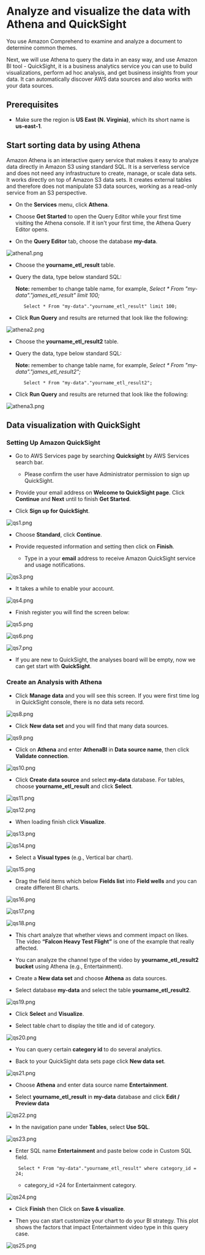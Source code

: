 # Analyze and visualize the data with Athena and QuickSight

You use Amazon Comprehend to examine and analyze a document to determine common themes.

Next, we will use Athena to query the data in an easy way, and use Amazon BI tool - QuickSight, it is a business analytics service you can use to build visualizations, perform ad hoc analysis, and get business insights from your data. It can automatically discover AWS data sources and also works with your data sources.


## Prerequisites

* Make sure the region is **US East (N. Virginia)**, which its short name is **us-east-1**.


## Start sorting data by using Athena

Amazon Athena is an interactive query service that makes it easy to analyze data directly in Amazon S3 using standard SQL. It is a serverless service and does not need any infrastructure to create, manage, or scale data sets. It works directly on top of Amazon S3 data sets. It creates external tables and therefore does not manipulate S3 data sources, working as a read-only service from an S3 perspective. 

* On the **Services** menu, click **Athena**.

* Choose **Get Started** to open the Query Editor while your first time visiting the Athena console. If it isn't your first time, the Athena Query Editor opens.

* On the **Query Editor** tab, choose the database **my-data**.

![athena1.png](./images/athena1.png)

* Choose the **yourname_etl_result** table.

* Query the data, type below standard SQL:

    **Note:** remember to change table name, for example, *Select * From "my-data"."james_etl_result" limit 100;*

         Select * From "my-data"."yourname_etl_result" limit 100;
        	
* Click **Run Query** and results are returned that look like the following:

![athena2.png](./images/athena2.png)

* Choose the **yourname_etl_result2** table.

* Query the data, type below standard SQL:

    **Note:** remember to change table name, for example, *Select * From "my-data"."james_etl_result2";*

         Select * From "my-data"."yourname_etl_result2";

* Click **Run Query** and results are returned that look like the following:

 ![athena3.png](./images/athena3.png)
 

## Data visualization with QuickSight

### Setting Up Amazon QuickSight

* Go to AWS Services page by searching **Quicksight** by AWS Services search bar.

    * Please confirm the user have Administrator permission to sign up QuickSight.

* Provide your email address on **Welcome to QuickSight page**. Click **Continue** and **Next** until to finish **Get Started**.

* Click **Sign up for QuickSight**.

![qs1.png](./images/qs1.png)

* Choose **Standard**, click **Continue**. 
 
* Provide requested information and setting then click on **Finish**.

    * Type in a your **email** address to receive Amazon QuickSight service and usage notifications.

![qs3.png](./images/qs3.png)

* It takes a while to enable your account.

![qs4.png](./images/qs4.png)

* Finish register you will find the screen below:

![qs5.png](./images/qs5.png)

![qs6.png](./images/qs6.png)

![qs7.png](./images/qs7.png)

* If you are new to QuickSight, the analyses board will be empty, now we can get start with **QuickSight**.

### Create an Analysis with Athena

* 	Click **Manage data** and you will see this screen. If you were first time log in QuickSight console, there is no data sets record.

![qs8.png](./images/qs8.png)

* 	Click **New data set** and you will find that many data sources.

![qs9.png](./images/qs9.png)

* 	Click on **Athena** and enter **AthenaBI** in **Data source name**, then click **Validate connection**.

![qs10.png](./images/qs10.png)

* 	Click **Create data source** and select **my-data** database. For tables, choose **yourname_etl_result** and click **Select**.

![qs11.png](./images/qs11.png)

![qs12.png](./images/qs12.png)

* 	When loading finish click **Visualize**.

![qs13.png](./images/qs13.png)

![qs14.png](./images/qs14.png)

* 	Select a **Visual types** (e.g., Vertical bar chart).

![qs15.png](./images/qs15.png)

* 	Drag the field items which below **Fields list** into **Field wells** and you can create different BI charts.

![qs16.png](./images/qs16.png)

![qs17.png](./images/qs17.png)

![qs18.png](./images/qs18.png)

* This chart analyze that whether views and comment impact on likes. The video **“Falcon Heavy Test Flight”** is one of the example that really affected.

* 	You can analyze the channel type of the video by **yourname_etl_result2 bucket** using Athena (e.g., Entertainment).

*	Create a **New data set** and choose **Athena** as data sources.

* 	Select database **my-data** and select the table **yourname_etl_result2**.

![qs19.png](./images/qs19.png)

*	Click **Select** and **Visualize**.

* 	Select table chart to display the title and id of category.

![qs20.png](./images/qs20.png)

* You can query certain **category id** to do several analytics.

* 	Back to your QuickSight data sets page click **New data set**.

![qs21.png](./images/qs21.png)

* 	Choose **Athena** and enter data source name **Entertainment**. 

* 	Select **yourname_etl_result** in **my-data** database and click **Edit / Preview data**

![qs22.png](./images/qs22.png)

* 	In the navigation pane under **Tables**, select **Use SQL**.

![qs23.png](./images/qs23.png)

* 	Enter SQL name **Entertainment** and paste below code in Custom SQL field.

         Select * From "my-data"."yourname_etl_result" where category_id = 24;

    *  category_id =24 for Entertainment category.

![qs24.png](./images/qs24.png)

* 	Click **Finish** then Click on **Save & visualize**.

* 	Then you can start customize your chart to do your BI strategy. This plot shows the factors that impact Entertainment video type in this query case.

![qs25.png](./images/qs25.png)
